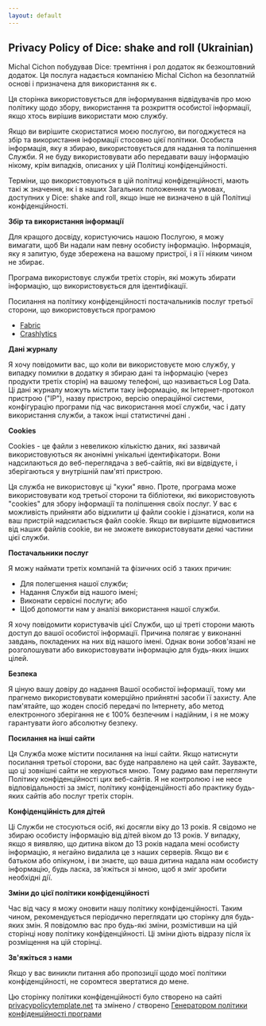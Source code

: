 ```yaml
---
layout: default
---
```


## Privacy Policy of Dice: shake and roll (Ukrainian)

Michal Cichon побудував Dice: тремтіння і рол додаток як безкоштовний додаток. Ця послуга надається компанією Michal Cichon на безоплатній основі і призначена для використання як є.

Ця сторінка використовується для інформування відвідувачів про мою політику щодо збору, використання та розкриття особистої інформації, якщо хтось вирішив використати мою службу.

Якщо ви вирішите скористатися моєю послугою, ви погоджуєтеся на збір та використання інформації стосовно цієї політики. Особиста інформація, яку я збираю, використовується для надання та поліпшення Служби. Я не буду використовувати або передавати вашу інформацію нікому, крім випадків, описаних у цій Політиці конфіденційності.

Терміни, що використовуються в цій політиці конфіденційності, мають такі ж значення, як і в наших Загальних положеннях та умовах, доступних у Dice: shake and roll, якщо інше не визначено в цій Політиці конфіденційності.

**Збір та використання інформації**

Для кращого досвіду, користуючись нашою Послугою, я можу вимагати, щоб Ви надали нам певну особисту інформацію. Інформація, яку я запитую, буде збережена на вашому пристрої, і я її ніяким чином не збирає.

Програма використовує служби третіх сторін, які можуть збирати інформацію, що використовується для ідентифікації.

Посилання на політику конфіденційності постачальників послуг третьої сторони, що використовується програмою

* [Fabric](https://fabric.io/privacy)
* [Crashlytics](https://try.crashlytics.com/terms/privacy-policy.pdf)

**Дані журналу**

Я хочу повідомити вас, що коли ви використовуєте мою службу, у випадку помилки в додатку я збираю дані та інформацію (через продукти третіх сторін) на вашому телефоні, що називається Log Data. Ці дані журналу можуть містити таку інформацію, як Інтернет-протокол пристрою ("IP"), назву пристрою, версію операційної системи, конфігурацію програми під час використання моєї служби, час і дату використання служби, а також інші статистичні дані .

**Cookies**

Cookies - це файли з невеликою кількістю даних, які зазвичай використовуються як анонімні унікальні ідентифікатори. Вони надсилаються до веб-переглядача з веб-сайтів, які ви відвідуєте, і зберігаються у внутрішній пам'яті пристрою.

Ця служба не використовує ці "куки" явно. Проте, програма може використовувати код третьої сторони та бібліотеки, які використовують "cookies" для збору інформації та поліпшення своїх послуг. У вас є можливість прийняти або відхилити ці файли cookie і дізнатися, коли на ваш пристрій надсилається файл cookie. Якщо ви вирішите відмовитися від наших файлів cookie, ви не зможете використовувати деякі частини цієї служби.

**Постачальники послуг**

Я можу наймати третіх компаній та фізичних осіб з таких причин:

* Для полегшення нашої служби;
* Надання Служби від нашого імені;
* Виконати сервісні послуги; або
* Щоб допомогти нам у аналізі використання нашої служби.

Я хочу повідомити користувачів цієї Служби, що ці треті сторони мають доступ до вашої особистої інформації. Причина полягає у виконанні завдань, покладених на них від нашого імені. Однак вони зобов'язані не розголошувати або використовувати інформацію для будь-яких інших цілей.

**Безпека**

Я ціную вашу довіру до надання Вашої особистої інформації, тому ми прагнемо використовувати комерційно прийнятні засоби її захисту. Але пам'ятайте, що жоден спосіб передачі по Інтернету, або метод електронного зберігання не є 100% безпечним і надійним, і я не можу гарантувати його абсолютну безпеку.

**Посилання на інші сайти**

Ця Служба може містити посилання на інші сайти. Якщо натиснути посилання третьої сторони, вас буде направлено на цей сайт. Зауважте, що ці зовнішні сайти не керуються мною. Тому радимо вам переглянути Політику конфіденційності цих веб-сайтів. Я не контролюю і не несе відповідальності за зміст, політику конфіденційності або практику будь-яких сайтів або послуг третіх сторін.

**Конфіденційність для дітей**

Ці Служби не стосуються осіб, які досягли віку до 13 років. Я свідомо не збираю особисту інформацію від дітей віком до 13 років. У випадку, якщо я виявляю, що дитина віком до 13 років надала мені особисту інформацію, я негайно видалила це з наших серверів. Якщо ви є батьком або опікуном, і ви знаєте, що ваша дитина надала нам особисту інформацію, будь ласка, зв'яжіться зі мною, щоб я зміг зробити необхідні дії.

**Зміни до цієї політики конфіденційності**

Час від часу я можу оновити нашу політику конфіденційності. Таким чином, рекомендується періодично переглядати цю сторінку для будь-яких змін. Я повідомлю вас про будь-які зміни, розмістивши на цій сторінці нову політику конфіденційності. Ці зміни діють відразу після їх розміщення на цій сторінці.

**Зв'яжіться з нами**

Якщо у вас виникли питання або пропозиції щодо моєї політики конфіденційності, не соромтеся звертатися до мене.

Цю сторінку політики конфіденційності було створено на сайті [privacypolicytemplate.net](https://privacypolicytemplate.net) та змінено / створено [Генератором політики конфіденційності програми](https://app-privacy-policy-generator.firebaseapp.com/)